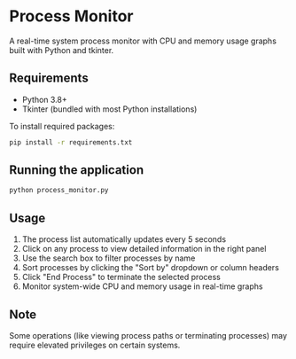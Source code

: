 # Process Monitor

A real-time system process monitor with CPU and memory usage graphs built with Python and tkinter.

## Requirements
- Python 3.8+
- Tkinter (bundled with most Python installations)

To install required packages:

```bash
pip install -r requirements.txt
```

## Running the application

```bash
python process_monitor.py
```

## Usage
1. The process list automatically updates every 5 seconds
2. Click on any process to view detailed information in the right panel
3. Use the search box to filter processes by name
4. Sort processes by clicking the "Sort by" dropdown or column headers
5. Click "End Process" to terminate the selected process
6. Monitor system-wide CPU and memory usage in real-time graphs

## Note
Some operations (like viewing process paths or terminating processes) may require elevated privileges on certain systems.
